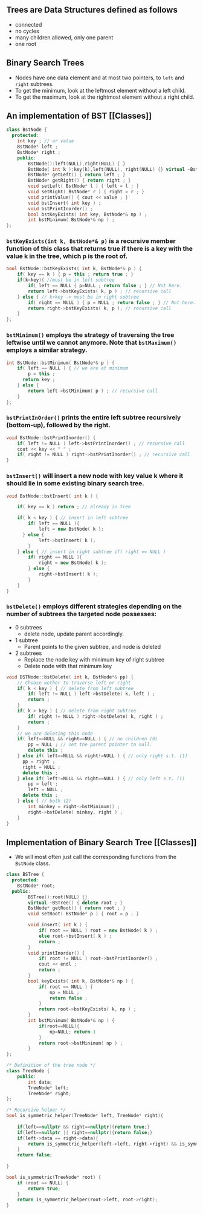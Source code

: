## Trees are Data Structures defined as follows

- connected
- no cycles
- many children allowed, only one parent
- one root

## Binary Search Trees

- Nodes have one data element and at most two pointers, to `left` and `right` subtrees.
- To get the minimum, look at the leftmost element without a left child.
- To get the maximum, look at the rightmost element without a right child.

## An implementation of BST [[Classes]]

```cpp
class BstNode {
  protected:
    int key ; // or value
    BstNode* left ;
    BstNode* right ;
	public:
		BstNode():left(NULL),right(NULL) { }
		BstNode( int k ):key(k),left(NULL), right(NULL) {} virtual ~BstNode() { delete left ; delete right ; } int getKey() { return key ; }
		BstNode* getLeft() { return left ; }
		BstNode* getRight() { return right ; }
		void setLeft( BstNode* l ) { left = l ; }
		void setRight( BstNode* r ) { right = r ; }
		void printValue() { cout << value ; }
		void bstInsert( int key ) ;
		void bstPrintInorder() ;
		bool bstKeyExists( int key, BstNode*& np ) ;
		int bstMinimum( BstNode*& np ) ;
};
```

### `bstKeyExists(int k, BstNode*& p)` is a recursive member function of this class that returns true if there is a key with the value k in the tree, which p is the root of.

```cpp
bool BstNode::bstKeyExists( int k, BstNode*& p ) { 
	if( key == k ) { p = this ; return true ; } 
	if(k<key){ //must be in left subtree
		if( left == NULL { p=NULL ; return false ; } // Not here.
		return left->bstKeyExists( k, p ) ; // recursive call
	} else { // k>key -> must be in right subtree
		if( right == NULL ) { p = NULL ; return false ; } // Not here.
		return right->bstKeyExists( k, p ); // recursive call
	}
};
```

### `bstMinimum()` employs the strategy of traversing the tree leftwise until we cannot anymore. Note that `bstMaximum()` employs a similar strategy.

```cpp
int BstNode::bstMinimum( BstNode*& p ) {
	if( left == NULL ) { // we are at minimum
		p = this ;
	  return key ;
	} else {
		return left->bstMinimum( p ) ; // recursive call
	}
};
```

### `bstPrintInOrder()` prints the entire left subtree recursively (bottom-up), followed by the right.

```cpp
void BstNode::bstPrintInorder() {
	if( left != NULL ) left->bstPrintInorder() ; // recursive call
	cout << key << " " ;	
	if( right != NULL ) right->bstPrintInorder() ; // recursive call
}
```

### `bstInsert()` will insert a new node with key value k where it should lie in some existing binary search tree.

```cpp
void BstNode::bstInsert( int k ) {

	if( key == k ) return ; // already in tree

	if( k < key ) { // insert in left subtree
		if( left == NULL ){
			left = new BstNode( k );
	  } else {
			left->bstInsert( k );
		}
	} else { // insert in right subtree if( right == NULL )
		if( right == NULL ){
			right = new BstNode( k );
		} else {
			right->bstInsert( k );
		}
	} 
}
```

### `bstDelete()` employs different strategies depending on the number of subtrees the targeted node possesses:

- 0 subtrees
    - delete node, update parent accordingly.
- 1 subtree
    - Parent points to the given subtree, and node is deleted
- 2 subtrees
    - Replace the node key with minimum key of right subtree
    - Delete node with that minimum key

```cpp
void BSTNode::bstDelete( int k, BstNode*& pp) {
	// Choose wether to traverse left or right
	if( k < key ) { // delete from left subtree
		if( left != NULL ) left->bstDelete( k, left ) ;
		return ; 
	}
	if( k > key ) { // delete from right subtree
		if( right != NULL ) right->bstDelete( k, right ) ; 
		return ;
	}
	// we are deleting this node
	if( left==NULL && right==NULL ) { // no children (0)
		pp = NULL ; // set the parent pointer to null.
		delete this ;
	} else if( left==NULL && right!=NULL ) { // only right s.t. (1)
	  pp = right ;
	  right = NULL ;
	  delete this ;
	} else if( left!=NULL && right==NULL ) { // only left s.t. (1)
		pp = left ;
		left = NULL ;
	  delete this ;
	} else { // both (2)
		int minkey = right->bstMinimum() ;
		right->bstDelete( minkey, right ) ; 
	}
}
```

## Implementation of Binary Search Tree [[Classes]]

- We will most often just call the corresponding functions from the `BstNode` class.

```cpp
class BSTree {
  protected:
    BstNode* root;
  public:
		BSTree():root(NULL) {}
		virtual ~BSTree() { delete root ; } 
		BstNode* getRoot() { return root ; } 
		void setRoot( BstNode* p ) { root = p ; }

		void insert( int k ) {
			if( root == NULL ) root = new BstNode( k ) ; 
			else root->bstInsert( k ) ;
			return ;
		}
		void printInorder() {
			if( root != NULL ) root->bstPrintInorder() ; 
			cout << endl ;
			return ;
		}
		bool keyExists( int k, BstNode*& np ) {
			if( root == NULL ) { 
				np = NULL ; 
				return false ; 
			}
			return root->bstKeyExists( k, np ) ; 
		}
		int bstMinimum( BstNode*& np ) { 
			if(root==NULL){
				np=NULL; return-1
			} 
			return root->bstMinimum( np ) ;
		} 
};
```

```C++
/* Definition of the tree node */
class TreeNode {
	public:
		int data;
		TreeNode* left;
		TreeNode* right;
};

/* Recursive helper */
bool is_symmetric_helper(TreeNode* left, TreeNode* right){
	
	if(left==nullptr && right==nullptr){return true;}
	if(left==nullptr || right==nullptr){return false;}
	if(left->data == right->data){
		return is_symmetric_helper(left->left, right->right) && is_symmetric_helper(left->right, right->left);
	}
	return false;
	
}

bool is_symmetric(TreeNode* root) {
	if (root == NULL) {
		return true;
	}
	return is_symmetric_helper(root->left, root->right);
}
```